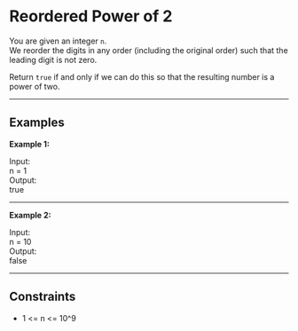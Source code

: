 # Reordered Power of 2

You are given an integer `n`.  
We reorder the digits in any order (including the original order) such that the leading digit is not zero.

Return `true` if and only if we can do this so that the resulting number is a power of two.

---

## Examples

**Example 1:**

Input:  
n = 1  
Output:  
true  

---

**Example 2:**

Input:  
n = 10  
Output:  
false  

---

## Constraints

- 1 <= n <= 10^9
